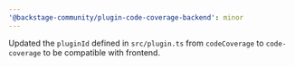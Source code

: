 ```yaml
---
'@backstage-community/plugin-code-coverage-backend': minor
---
```


Updated the `pluginId` defined in `src/plugin.ts` from `codeCoverage` to `code-coverage` to be compatible with frontend.
